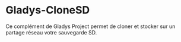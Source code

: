 # Gladys-CloneSD
Ce complément de Gladys Project permet de cloner et stocker sur un partage réseau votre sauvegarde SD. 
